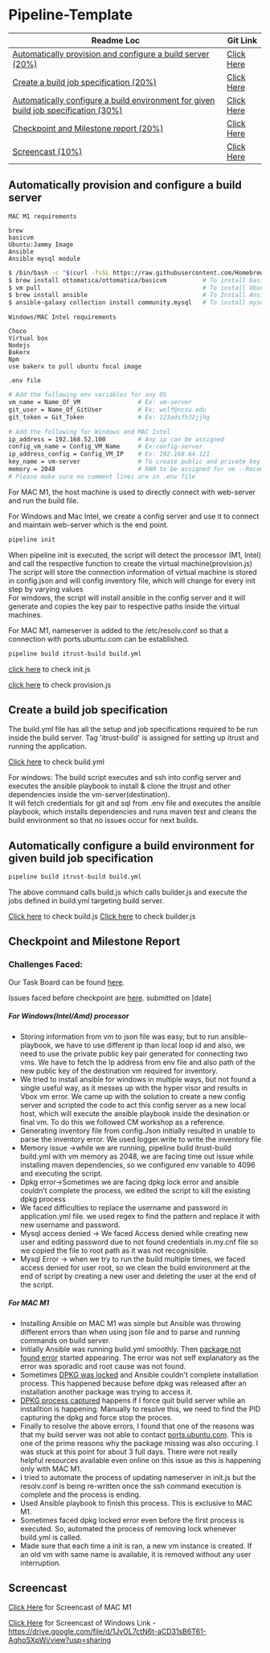 # Pipeline-Template
| Readme Loc | Git Link |
| ----- | ----- |
| [Automatically provision and configure a build server (20%)](#provision_tag) | [Click Here](/lib/provision.js) |
| [Create a build job specification (20%)](#buildjob_tag) | [Click Here](/lib/build.yml) |
| [Automatically configure a build environment for given build job specification (30%)](#buildenv_tag) | [Click Here](/lib/builder.js) |
| [Checkpoint and Milestone report (20%)](#milestone_tag) | [Click Here](/README.md) |
| [Screencast (10%)](#screencast_tag) | [Click Here](#screencast_tag)|


<a name = "provision_tag"></a>
## Automatically provision and configure a build server

```MAC M1 requirements```
```text
brew
basicvm
Ubuntu:Jammy Image
Ansible
Ansible mysql module
```
``` bash
$ /bin/bash -c "$(curl -fsSL https://raw.githubusercontent.com/Homebrew/install/HEAD/install.sh)" # To install brew
$ brew install ottomatica/ottomatica/basicvm          # To install basicvm
$ vm pull                                             # To install Ubuntu:Jammy image -- Downloads to ~/.basicvm/BaseImages/Ubuntu/Jammy
$ brew install ansible                                # To Install Ansible
$ ansible-galaxy collection install community.mysql   # To install mysql module for playbook
```
```Windows/MAC Intel requirements```
```text
Choco
Virtual box
Nodejs
Bakerx
Npm
use bakerx to pull ubuntu focal image

```

```.env file```
```bash
# Add the following env variables for any OS
vm_name = Name_Of_VM                # Ex: vm-server
git_user = Name_Of_GitUser          # Ex: wolf@ncsu.edu
git_token = Git_Token               # Ex: 123adsfh32jjhg

# Add the following for Windows and MAC Intel
ip_address = 192.168.52.100         # Any ip can be assigned
config_vm_name = Config_VM_Name     # Ex:config-server
ip_address_config = Config_VM_IP    # Ex: 192.168.64.121
key_name = vm-server                # To create public and private key
memory = 2048                       # RAM to be assigned for vm --Recommended to use atleast 2GB
# Please make sure no comment lines are in .env file
```

For MAC M1, the host machine is used to directly connect with web-server and run the build file.

For Windows and Mac Intel, we create a config server and use it to connect and maintain web-server which is the end point.

```bash
pipeline init
```
When pipeline init is executed, the script will detect the processor (M1, Intel) and call the respective function to create the virtual machine(provision.js)</br>
The script will store the connection information of virtual machine is stored in config.json and will config inventory file, which will change for every init step by varying values </br>
For windows, the script will install ansible in the config server and it will generate and copies the key pair to respective paths inside the virtual machines.</br>


For MAC M1, nameserver is added to the /etc/resolv.conf so that a connection with ports.ubuntu.com can be established.</br>

```bash
pipeline build itrust-build build.yml
```
[click here](/commands/init.js) to check init.js

[click here](/lib/provision.js) to check provision.js

<a name = "buildjob_tag"></a>

## Create a build job specification

The build.yml file has all the setup and job specifications required to be run inside the build server. Tag 'itrust-build' is assigned for setting up itrust and running the application.

[Click here](/lib/build.yml) to check build.yml

<a name = "buildenv_tag"></a>
For windows: The build script executes and ssh into config server and executes the ansible playbook to install & clone the itrust and other dependencies inside the vm-server(destination).</br>
It will fetch credentials for git and sql from .env file and executes the ansible playbook, which installs dependencies and runs maven test and cleans the build environment so that no issues occur for next builds.</br>

## Automatically configure a build environment for given build job specification

```bash
pipeline build itrust-build build.yml
```

The above command calls build.js which calls builder.js and execute the jobs defined in build.yml targeting build server.

[Click here](/commands/build.js) to check build.js
[Click here](/lib/builder.js) to check builder.js

<a name = "milestone_tag"></a>

## Checkpoint and Milestone Report

### Challenges Faced:

Our Task Board can be found [here](https://github.ncsu.edu/CSC-DevOps-S22/DEVOPS-14/projects/1).

Issues faced before checkpoint are [here](/CHECKPOINT-M1.md). submitted on [date]
##### For Windows(Intel/Amd) processor
*   Storing information from vm to json file was easy, but to run ansible-playbook, we have to use different ip than local loop id and also, we need to use the private public key pair generated for connecting two vms.  We have to fetch the Ip address from env file and also path of the new public key  of the destination vm required for inventory.</br>
*   We tried to install ansible for windows in multiple ways, but not found a single useful way, as it messes up with the hyper visor and results in Vbox vm error. We came up with the solution to create a new config server and scripted the code to act this config server as a new local host, which will execute the ansible playbook inside the desination or final vm. To do this we followed CM workshop as a reference.
*   Generating inventory file from config.Json initially resulted in unable to parse  the inventory error. We used logger.write to write the inventory file</br>
*   Memory issue ->while we are running, pipeline build itrust-build build.yml with vm memory as 2048, we are facing time out issue while installing maven dependencies, so we configured env variable to 4096 and executing the script.</br>
*   Dpkg error->Sometimes we are facing dpkg lock error and ansible couldn’t complete the process, we edited the script to kill the existing dpkg process </br>
*   We faced difficulties to replace the username and password in application.yml file. we used regex to find the pattern and replace it with new username and password.
*   Mysql access denied -> We faced Access denied while creating new user and editing password due to not found credentials in.my.cnf file so we copied the file to root path as it was not recognisible.
*   Mysql Error -> when we try to run the build multiple times, we faced access denied for user root, so we clean the build environment at the end of script by creating a new user and deleting the user at the end of the script.

##### For MAC M1
*   Installing Ansible on MAC M1 was simple but Ansible was throwing different errors than when using json file and to parse and running commands on build server.
*   Initially Ansible was running build.yml smoothly. Then [package not found error](/Pictures/Errors/Package%20Matching%20-%202.png) started appearing. The error was not self explanatory as the error was sporadic and root cause was not found.
*   Sometimes [DPKG was locked](/Pictures/Errors/DPKG%20Process%20Held.png) and Ansible couldn't complete installation process. This happened because before dpkg was released after an installation another package was trying to access it.
*   [DPKG process captured](/Pictures/Errors/DPKG%20Subprocess.png) happens if I force quit build server while an installtion is happening. Manually to resolve this, we need to find the PID capturing the dpkg and force stop the proces.
*   Finally to resolve the above errors, I found that one of the reasons was that my build server was not able to contact [ports.ubuntu.com](/Pictures/Errors/Ports.png). This is one of the prime reasons why the package missing was also occuring. I was stuck at this point for about 3 full days. There were not really helpful resources available even online on this issue as this is happening only with MAC M1.
*   I tried to automate the process of updating nameserver in init.js but the resolv.conf is being re-written once the ssh command execution is complete and the process is ending.
*   Used Ansible playbook to finish this process. This is exclusive to MAC M1.
*   Sometimes faced dpkg locked error even before the first process is executed. So, automated the process of removing lock whenever build.yml is called.
*   Made sure that each time a init is ran, a new vm instance is created. If an old vm with same name is available, it is removed without any user interruption.

<a name = "screencast_tag"></a>
## Screencast 
[Click Here]() for Screencast of MAC M1

[Click Here](https://drive.google.com/file/d/1JvOL7ctN6t-aCD31sB6T61-AghoSXpWi/view?usp=sharing) for Screencast of Windows
Link - https://drive.google.com/file/d/1JvOL7ctN6t-aCD31sB6T61-AghoSXpWi/view?usp=sharing
